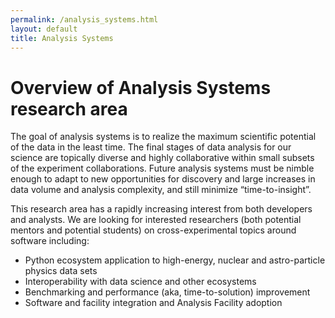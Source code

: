 ```yaml
---
permalink: /analysis_systems.html
layout: default
title: Analysis Systems
---
```


# Overview of Analysis Systems research area

The goal of analysis systems is to realize the maximum scientific potential of the data in the least time. The final stages of data analysis for our science are topically diverse and highly collaborative within small subsets of the experiment collaborations. Future analysis systems must be nimble enough to adapt to new opportunities for discovery and large increases in data volume and analysis complexity, and still minimize “time-to-insight”.

This research area has a rapidly increasing interest from both developers and analysts.
We are looking for interested researchers (both potential mentors and potential students) on cross-experimental
topics around software including:
  - Python ecosystem application to high-energy, nuclear and astro-particle physics data sets
  - Interoperability with data science and other ecosystems
  - Benchmarking and performance (aka, time-to-solution) improvement
  - Software and facility integration and Analysis Facility adoption

